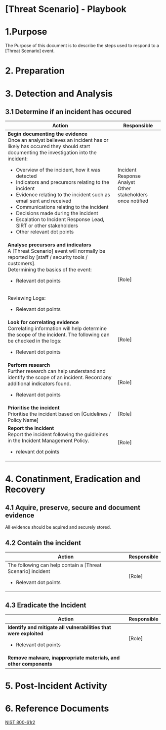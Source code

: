 # [Threat Scenario] - Playbook

# 1.Purpose
The Purpose of this document is to describe the steps used to respond to a [Threat Scenario] event.
# 2. Preparation
# 3. Detection and Analysis 
## 3.1 Determine if an incident has occured
|Action | Responsible |
|---|---|
| <b>Begin documenting the evidence</b> <br> Once an analyst believes an incident has or likely has occured they should start documenting the investigation into the incident: <br> <ul><li>Overview of the incident, how it was detected <li>Indicators and precursors relating to the incident  <li>Evidence relating to the incident such as email sent and received <li>Communications relating to the incident <li>Decisions made during the incident <li>Escalation to Incident Response Lead, SIRT or other stakeholders <li>Other relevant dot points </ul> | Incident Response Analyst <br> Other stakeholders once notified |
|<b>Analyse precursors and indicators</b><br> A [Threat Scenario] event will normally be reported by [staff / security tools / customers]. <br> Determining the basics of the event:<br><ul><li>Relevant dot points </ul><br> Reviewing Logs:<br><ul><li>Relevant dot points</ul>  | [Role] |
| <b> Look for correlating evidence</b><br> Correlating information will help determine the scope of the incident. The following can be checked in the logs: <ul><li>Relevant dot points</ul> | [Role] |
| <b>Perform research</b><br>Further research can help understand and identify the scope of an incident. Record any additional indicators found. <br><ul><li>Relevant dot points</ul> | [Role] | 
| <b>Prioritise the incident</b><br> Prioritise the incident based on [Guidelines / Policy Name] | [Role] |
| <b>Report the incident</b><br>Report the incident following the guidleines in the Incident Management Policy.<br><ul><li>relevant dot points</ul> | [Role] |

# 4. Conatinment, Eradication and Recovery
## 4.1 Aquire, preserve, secure and document evidence
All evidence should be aquired and securely stored.
## 4.2 Contain the incident
|Action | Responsible |
|---|---|
|The following can help contain a [Threat Scenario] incident <br><ul><li>Relevant dot points</ul> | [Role] |

## 4.3 Eradicate the Incident
|Action | Responsible |
|---|---|
|<b>Identify and mitigate all vulnerabilities that were exploited</b><br><ul><li>Relevant dot points</ul> | [Role] |
|<b>Remove malware, inappropriate materials, and other components</b><br> | 

# 5. Post-Incident Activity
# 6. Reference Documents
[NIST 800-61r2](https://csrc.nist.gov/publications/detail/sp/800-61/rev-2/final) 
